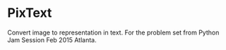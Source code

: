 # PixText
Convert image to representation in text.  For the problem set from Python Jam Session Feb 2015 Atlanta.
